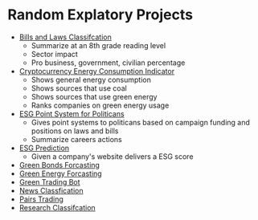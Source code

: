 # Random Explatory Projects
- [Bills and Laws Classifcation](/BillAndLawClassification/README.md)
    - Summarize at an 8th grade reading level
    - Sector impact
    - Pro business, government, civilian percentage
- [Cryptocurrency Energy Consumption Indicator](/CryptoEnergyConsumption/README.md)
    - Shows general energy consumption
    - Shows sources that use coal
    - Shows sources that use green energy
    - Ranks companies on green energy usage
- [ESG Point System for Politicans](/ESGPoliticans/README.MD)
    - Gives point systems to politicans based on campaign funding and positions on laws and bills
    - Summarize careers actions
- [ESG Prediction](/ESGPrediction/README.MD)
    - Given a company's website delivers a ESG score
- [Green Bonds Forcasting](/GreenBondsForcasting/README.MD)
- [Green Energy Forcasting](/GreenEnergyForcasting/README.MD)
- [Green Trading Bot](/GreenTradingBot/README.MD)
- [News Classfication](/NewsClassification/README.MD)
- [Pairs Trading](/PairsTrading/README.MD)
- [Research Classifcation](/ResearchClassification/README.MD)